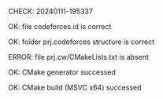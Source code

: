 CHECK: 20240111-195337
OK: file codeforces.id is correct
OK: folder prj.codeforces structure is correct
ERROR: file prj.cw/CMakeLists.txt is absent
OK: CMake generator successed
OK: CMake build (MSVC x64) successed

